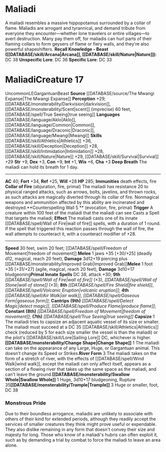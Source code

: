 ﻿---
ac: '40'
alignment: LE
all_resistance: null
burrow_speed: null
charisma: '+3'
climb_speed: null
constitution: '+9'
creature_ability:
- Capsize
- Change Shape
- Collar of Fire
- Counterspelling Wall
- Deep Breath
- River Form
- Swallow
- Whole
- Trample
creature_family: null
description: "A maliadi resembles a massive hippopotamus surrounded by a collar of\
  \ flame. Maliadis are arrogant and tyrannical, and demand tribute from everyone\
  \ they encounter\u2014whether lone travelers or entire villages\u2014to avert destruction.\
  \ Many pay them off, for maliadis can hurl parts of their flaming collars to form\
  \ geysers of flame or fiery walls, and they're also powerful shapeshifters.<br/><br/><b><u>Recall\
  \ Knowledge - Beast</u> ( [[DATABASE/skill/Arcana|Arcana]] , [[DATABASE/skill/Nature|Nature]]\
  \ )</b>: DC 38<br/><b><u>Unspecific Lore</u></b>: DC 36<br/><b><u>Specific Lore</u></b>:\
  \ DC 33"
dexterity: '+3'
element: null
fly_speed: null
fortitude: '+34'
hardness: null
hp: '285'
id: '1438'
immunity:
- '[[DATABASE/trait/Death|death]] effects'
- '[[DATABASE/trait/Fire|fire]]'
intelligence: '+1'
land_speed: '30'
language:
- '[[DATABASE/language/Aklo|Aklo]]'
- '[[DATABASE/language/Common|Common]]'
- '[[DATABASE/language/Draconic|Draconic]]'
- '[[DATABASE/language/Mwangi|Mwangi]]'
level: '17'
max_speed: '30'
name: Maliadi
perception: '+29'
rarity: Uncommon
reflex: '+25'
resistance: null
rus_type_level: null
school: null
sense:
- '[[DATABASE/monsterability/Darkvision|darkvision]]'
- '[[DATABASE/monsterability/Scent|scent]] (imprecise) 60 feet'
- '[[DATABASE/spell/True Seeing|true seeing]]'
size: Gargantuan
skill:
- '[[DATABASE/skill/Athletics|Athletics]] +36'
- '[[DATABASE/skill/Deception|Deception]] +28'
- '[[DATABASE/skill/Intimidation|Intimidation]] +28'
- '[[DATABASE/skill/Nature|Nature]] +29'
- '[[DATABASE/skill/Survival|Survival]] +29'
source: '[[DATABASE/source/The Mwangi Expanse|The Mwangi Expanse]]'
speed:
- 30 feet
- swim 20 feet; [[DATABASE/spell/Freedom of Movement|freedom of movement]]
spell:
- '[[DATABASE/spell/Air Walk|Air Walk]]'
- '[[DATABASE/spell/Detect Magic|DetectMagic]]'
- '[[DATABASE/spell/Fire Shield|Fire Shield]]'
- '[[DATABASE/spell/Freedom of Movement|Freedom of Movement]]'
- '[[DATABASE/spell/Gaseous Form|Gaseous Form]]'
- '[[DATABASE/spell/Produce Flame|Produce Flame]]'
- '[[DATABASE/spell/True Seeing|True Seeing]]'
- '[[DATABASE/spell/Volcanic Eruption|Volcanic Eruption]]'
- '[[DATABASE/spell/Wall of Fire|Wall of Fire]]'
- '[[DATABASE/spell/Wall of Stone|Wall of Stone]]'
strength: '+9'
strength_req: '9'
strongest_save:
- Fortitude
swim_speed: '20'
trait:
- '[[DATABASE/trait/Beast|Beast]]'
- '[[DATABASE/trait/Uncommon|Uncommon]]'
type: Creature
vision: Darkvision
weakest_save:
- Reflex
weakness: null
will: '+28'
wisdom: '+6'

---
# Maliadi

A maliadi resembles a massive hippopotamus surrounded by a collar of flame. Maliadis are arrogant and tyrannical, and demand tribute from everyone they encounter—whether lone travelers or entire villages—to avert destruction. Many pay them off, for maliadis can hurl parts of their flaming collars to form geysers of flame or fiery walls, and they're also powerful shapeshifters.
**Recall Knowledge - Beast ([[DATABASE/skill/Arcana|Arcana]], [[DATABASE/skill/Nature|Nature]])**: DC 38
**Unspecific Lore**: DC 36
**Specific Lore**: DC 33

# Maliadi<span class="item-type">Creature 17</span>

<span class="trait-uncommon item-trait">Uncommon</span><span class="trait-alignment item-trait">LE</span><span class="trait-size item-trait">Gargantuan</span><span class="item-trait">Beast</span>
**Source** [[DATABASE/source/The Mwangi Expanse|The Mwangi Expanse]] 
**Perception** +29; [[DATABASE/monsterability/Darkvision|darkvision]], [[DATABASE/monsterability/Scent|scent]] (imprecise) 60 feet, [[DATABASE/spell/True Seeing|true seeing]]
**Languages** [[DATABASE/language/Aklo|Aklo]], [[DATABASE/language/Common|Common]], [[DATABASE/language/Draconic|Draconic]], [[DATABASE/language/Mwangi|Mwangi]]
**Skills** [[DATABASE/skill/Athletics|Athletics]] +36, [[DATABASE/skill/Deception|Deception]] +28, [[DATABASE/skill/Intimidation|Intimidation]] +28, [[DATABASE/skill/Nature|Nature]] +29, [[DATABASE/skill/Survival|Survival]] +29
**Str** +9, **Dex** +3, **Con** +9, **Int** +1, **Wis** +6, **Cha** +3
**Deep Breath** The maliadi can hold its breath for 1 day.

---
**AC** 40; **Fort** +34, **Ref** +25, **Will** +28
**HP** 285; **Immunities** death effects, fire
<span class="in-box-ability">**Collar of Fire** (abjuration, fire, primal) The maliadi has resistance 20 to physical ranged attacks, such as arrows, bolts, javelins, and thrown rocks, as such attacks are magically diverted through its collar of fire. Nonmagical weapons and ammunition affected by this ability are incinerated and destroyed.</span><span class="in-box-ability">**Counterspelling Wall <span class="action-icon">5</span> ** (evocation, fire, primal) **Trigger** A creature within 100 feet of the maliadi that the maliadi can see Casts a Spell that targets the maliadi; **Effect** The maliadi casts one of its innate [[DATABASE/spell/Wall of Fire|wall of fire]] spells, with a duration of 1 round. If the spell that triggered this reaction passes through the wall of fire, the wall attempts to counteract it, with a counteract modifier of +28.</span>

---
**Speed** 30 feet, swim 20 feet; [[DATABASE/spell/Freedom of Movement|freedom of movement]]
<span class="in-box-ability">**Melee** <span class="action-icon">1</span> jaws +35 [+30/+25] (deadly d12, magical, reach 20 feet), **Damage** 3d12+19 piercing plus [[DATABASE/monsterability/Improved Grab|Improved Grab]]</span><span class="in-box-ability">**Melee** <span class="action-icon">1</span> foot +35 [+31/+27] (agile, magical, reach 20 feet), **Damage** 3d10+17 bludgeoning</span>**Primal Innate Spells** DC 38, attack +30; **9th** _[[DATABASE/spell/Wall of Fire|wall of fire]]_ (×3), _[[DATABASE/spell/Wall of Stone|wall of stone]]_ (×3); **8th** _[[DATABASE/spell/Fire Shield|fire shield]]_, _[[DATABASE/spell/Volcanic Eruption|volcanic eruption]]_; **4th** _[[DATABASE/spell/Air Walk|air walk]]_, _[[DATABASE/spell/Gaseous Form|gaseous form]]_; **Cantrips** **(9th)** _[[DATABASE/spell/Detect Magic|detect magic]]_, _[[DATABASE/spell/Produce Flame|produce flame]]_; **Constant** **(8th)** _[[DATABASE/spell/Freedom of Movement|freedom of movement]]_; **(7th)** _[[DATABASE/spell/True Seeing|true seeing]]_
<span class="in-box-ability">**Capsize** <span class="action-icon">1</span> The maliadi tries to capsize an adjacent aquatic vessel of its size or smaller. The maliadi must succeed at a DC 35 [[DATABASE/skill/Athletics|Athletics]] check (reduced by 5 for each size smaller the vessel is than the maliadi) or the pilot's [[DATABASE/skill/Lore|Sailing Lore]] DC, whichever is higher.</span><span class="in-box-ability">**[[DATABASE/monsterability/Change Shape|Change Shape]]** <span class="action-icon">1</span> The maliadi can take on the appearance of any Large, Huge, or Gargantuan animal. This doesn't change its Speed or Strikes.</span><span class="in-box-ability">**River Form** <span class="action-icon">3</span> The maliadi takes on the form of a stretch of river, with the effects of [[DATABASE/spell/Wind Walk|wind walk]], except the maliadi can only affect itself, appears as a section of a flowing river that takes up the same space as the maliadi, and can't leave the ground.</span><span class="in-box-ability">**[[DATABASE/monsterability/Swallow Whole|Swallow Whole]]** <span class="action-icon">1</span> Huge, 3d10+17 bludgeoning, Rupture 35</span><span class="in-box-ability">**[[DATABASE/monsterability/Trample|Trample]]** <span class="action-icon">3</span> Huge or smaller, foot, DC 38</span>

###  Monstrous Pride

Due to their boundless arrogance, maliadis are unlikely to associate with others of their kind for extended periods, although they readily accept the services of smaller creatures they think might prove useful or expendable. They also dislike remaining in any form that doesn't convey their size and majesty for long. Those who know of a maliadi's hubris can often exploit it, such as by demanding a trial by combat to force the maliadi to leave an area alone.